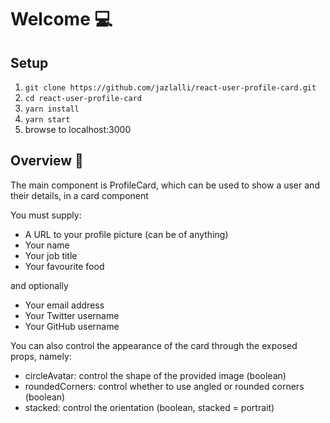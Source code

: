 # Welcome 💻

## Setup

1. `git clone https://github.com/jazlalli/react-user-profile-card.git`
1. `cd react-user-profile-card`
1. `yarn install`
1. `yarn start`
1. browse to localhost:3000

## Overview 📝

The main component is ProfileCard, which can be used to show a user and their details, in a card component

You must supply:

-   A URL to your profile picture (can be of anything)
-   Your name
-   Your job title
-   Your favourite food

and optionally

-   Your email address
-   Your Twitter username
-   Your GitHub username

You can also control the appearance of the card through the exposed props, namely:

-   circleAvatar: control the shape of the provided image (boolean)
-   roundedCorners: control whether to use angled or rounded corners (boolean)
-   stacked: control the orientation (boolean, stacked = portrait)

